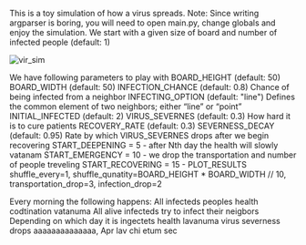 This is a toy simulation of how a virus spreads.
Note: Since writing argparser is boring, you will need to open main.py, change globals and enjoy the simulation.
We start with a given size of board and number of infected people (default: 1)

![vir_sim](https://github.com/HaykTarkhanyan/virus_spread_simulation/edit/master/moviee.gif)

We have following parameters to play with
BOARD_HEIGHT (default: 50)
BOARD_WIDTH (default: 50)
INFECTION_CHANCE (default: 0.8)
Chance of being infected from a neighbor
INFECTING_OPTION (default: "line")
Defines the common element of two neighbors; either “line” or “point”
INITIAL_INFECTED (default: 2)
VIRUS_SEVERNES  (default: 0.3)
How hard it is to cure patients
RECOVERY_RATE (default: 0.3)
SEVERNESS_DECAY (default: 0.95)
Rate by which VIRUS_SEVERNES drops after we begin recovering
START_DEEPENING = 5         -  after Nth day the health will slowly vatanam
START_EMERGENCY = 10     -  we drop the transportation and number of people treveling
START_RECOVERING = 15    -
PLOT_RESULTS
shuffle_every=1,
                   shuffle_qunatity=BOARD_HEIGHT * BOARD_WIDTH // 10,
                   transportation_drop=3, infection_drop=2




Every morning the following happens:
All infecteds peoples health codtination vatanuma
All alive infecteds try to infect their neigbors
Depending on which day it is ingectets health lavanuma
virus severness drops aaaaaaaaaaaaaa, Apr lav chi etum sec



